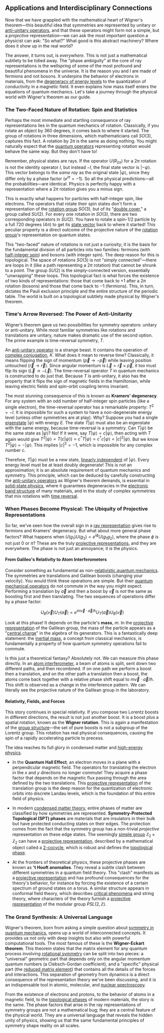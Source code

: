 ## Applications and Interdisciplinary Connections

Now that we have grappled with the mathematical heart of Wigner's theorem—this beautiful idea that symmetries are represented by unitary or [anti-unitary operators](@article_id:197038), and that these operators might form not a simple, but a *projective* representation—we can ask the most important question a physicist can ask: "So what?" What good is this abstract machinery? Where does it show up in the real world?

The answer, it turns out, is *everywhere*. This is not just a mathematical subtlety to be tidied away. The "phase ambiguity" at the core of ray representations is the wellspring of some of the most profound and beautiful phenomena in the universe. It is the reason you and I are made of fermions and not bosons. It underpins the behavior of electrons in materials, from the [degeneracy of energy levels](@article_id:178411) to the quantization of conductivity in a magnetic field. It even explains how mass itself enters the equations of quantum mechanics. Let's take a journey through the physical world with Wigner's theorem as our guide.

### The Two-Faced Nature of Rotation: Spin and Statistics

Perhaps the most immediate and startling consequence of ray representations lies in the quantum mechanics of rotation. Classically, if you rotate an object by $360$ degrees, it comes back to where it started. The group of rotations in three dimensions, which mathematicians call $SO(3)$, captures this fact. A rotation by $2\pi$ is the same as doing nothing. You might naturally expect that the [quantum operators](@article_id:137209) representing rotation would behave the same way. But they don't have to!

Remember, physical states are rays. If the operator $U(R_{2\pi})$ for a $2\pi$ rotation is not the identity operator $I$, but instead $-I$, the final state vector is $|- \psi \rangle$. This vector belongs to the *same ray* as the original state $|\psi\rangle$, since they differ only by a phase factor ($e^{i\pi}=-1$). So all the physical predictions—all the probabilities—are identical. Physics is perfectly happy with a representation where a $2\pi$ rotation gives you a minus sign.

This is exactly what happens for particles with half-integer spin, like electrons. The operators that rotate their spin states don't form a representation of the [rotation group](@article_id:203918) $SO(3)$, but of its "[double cover](@article_id:183322)," a group called $SU(2)$. For every one rotation in $SO(3)$, there are two corresponding operators in $SU(2)$. You have to rotate a spin-$1/2$ particle by a full $720$ degrees ($4\pi$) to get its [state vector](@article_id:154113) back to where it started! This peculiar property is a direct outcome of the projective nature of the [rotation group](@article_id:203918)'s representation on quantum states.

This "two-faced" nature of rotations is not just a curiosity; it is the basis for the fundamental division of all particles into two families: fermions (with [half-integer spin](@article_id:148332)) and bosons (with integer spin). The deep reason for this is topological. The space of rotations $SO(3)$ is not "simply connected"—there are loops in it (like a path representing a $2\pi$ rotation) that cannot be shrunk to a point. The group $SU(2)$ is the simply-connected version, essentially "unwrapping" these loops. This topological fact is what forces the existence of two kinds of representations: those that come back to $+1$ after a $2\pi$ rotation (bosons) and those that come back to $-1$ (fermions). This, in turn, dictates the Pauli exclusion principle and the entire structure of the periodic table. The world is built on a topological subtlety made physical by Wigner's theorem.

### Time's Arrow Reversed: The Power of Anti-Unitarity

Wigner’s theorem gave us two possibilities for symmetry operators: unitary or anti-unitary. While most familiar symmetries like rotations and translations are unitary, nature makes dramatic use of the second option. The prime example is time-reversal symmetry, $T$.

An [anti-unitary operator](@article_id:148884) is a strange beast. It contains the operation of [complex conjugation](@article_id:174196), $K$. What does it mean to reverse time? Classically, it means flipping the sign of momentum ($\vec{p} \to -\vec{p}$) while leaving position untouched ($\vec{r} \to \vec{r}$). Since angular momentum is $\vec{L} = \vec{r} \times \vec{p}$, it too must flip its sign ($\vec{L} \to -\vec{L}$). The time-reversal operator $T$ in quantum mechanics is constructed to do just that. Because $T$ is anti-unitary, it also has the property that it flips the sign of magnetic fields in the Hamiltonian, while leaving electric fields and spin-orbit coupling terms invariant.

The most stunning consequence of this is known as **Kramers' degeneracy**. For any system with an odd number of half-integer spin particles (like a single electron), the time-reversal operator has a remarkable property: $T^2 = -I$. It is impossible for such a system to have a non-degenerate energy level (unless other symmetries are at play). Why? Suppose you had a single [eigenstate](@article_id:201515) $|\psi\rangle$ with energy $E$. The state $T|\psi\rangle$ must also be an eigenstate with the same energy, because time-reversal is a symmetry. Can $T|\psi\rangle$ be the same state as $|\psi\rangle$? No! If it were, say $T|\psi\rangle = c|\psi\rangle$, then acting with $T$ again would give $T^2|\psi\rangle = T(c|\psi\rangle) = c^* T|\psi\rangle = c^* c |\psi\rangle = |c|^2|\psi\rangle$. But we know $T^2|\psi\rangle = -|\psi\rangle$. This implies $|c|^2 = -1$, which is impossible for any complex number $c$.

Therefore, $T|\psi\rangle$ must be a new state, [linearly independent](@article_id:147713) of $|\psi\rangle$. Every energy level must be at least doubly degenerate! This is not an approximation; it is an absolute requirement of quantum mechanics and symmetry. This principle, which can be deduced by carefully constructing the [anti-unitary operators](@article_id:197038) as Wigner's theorem demands, is essential in [solid-state physics](@article_id:141767), where it guarantees degeneracies in the [electronic band structure](@article_id:136200) of many materials, and in the study of complex symmetries that mix rotations with [time reversal](@article_id:159424).

### When Phases Become Physical: The Ubiquity of Projective Representations

So far, we've seen how the overall sign in a [ray representation](@article_id:180293) gives rise to fermions and Kramers' degeneracy. But what about more general phase factors? What happens when $U(g_1)U(g_2) = e^{i\phi} U(g_1 g_2)$, where the phase $\phi$ is not just $0$ or $\pi$? These are the truly [projective representations](@article_id:142742), and they are everywhere. The phase is not just an annoyance; it *is* the physics.

#### From Galileo's Relativity to Atom Interferometers

Consider something as fundamental as non-[relativistic quantum mechanics](@article_id:148149). The symmetries are translations and Galilean boosts (changing your velocity). You would think these operations are simple. But their [quantum mechanical operators](@article_id:270136) do not commute in the way you might expect. Performing a translation by $\vec{a}$ and then a boost by $\vec{v}$ is *not* the same as boosting first and then translating. The two sequences of operations differ by a phase factor:

$$ U_B(\vec{v}) U_T(\vec{a}) = e^{i m \vec{v}\cdot \vec{a}/\hbar} U_T(\vec{a}) U_B(\vec{v}) $$

Look at this phase! It depends on the particle's **mass**, $m$. In the [projective representation](@article_id:144475) of the Galilean group, the mass of the particle appears as a "[central charge](@article_id:141579)" in the algebra of its generators. This is a fantastically deep statement: the [inertial mass](@article_id:266739), a concept from classical mechanics, is fundamentally a property of how quantum symmetry operations fail to commute.

Is this just a theoretical fantasy? Absolutely not. We can measure this phase directly. In an [atom interferometer](@article_id:158446), a beam of atoms is split, sent down two different paths, and then recombined. If on one path we perform a boost then a translation, and on the other path a translation then a boost, the atoms come back together with a relative phase shift equal to $m \vec{v}\cdot \vec{a}/\hbar$. This shift is observed as a change in the interference pattern. We can literally see the projective nature of the Galilean group in the laboratory.

#### Relativity, Fields, and Forces

This story continues in special relativity. If you compose two Lorentz boosts in different directions, the result is not just another boost. It is a boost *plus* a spatial rotation, known as the **Wigner rotation**. This is again a manifestation of the [group structure](@article_id:146361)—the set of pure boosts is not a subgroup of the Lorentz group. This rotation has real physical consequences, causing the spin of a rapidly accelerating particle to precess.

The idea reaches its full glory in condensed matter and [high-energy physics](@article_id:180766).
*   In the **Quantum Hall Effect**, an electron moves in a plane with a perpendicular magnetic field. The operators for translating the electron in the $x$ and $y$ directions no longer commute! They acquire a phase factor that depends on the magnetic flux passing through the area defined by the two translations. This [projective representation](@article_id:144475) of the translation group is the deep reason for the quantization of electronic orbits into discrete Landau levels, which is the foundation of this entire field of physics.

*   In modern [condensed matter theory](@article_id:141464), entire phases of matter are classified by how symmetries are represented. **Symmetry-Protected Topological (SPT) phases** are materials that are insulators in their bulk but have protected conducting states on their edges. The protection comes from the fact that the symmetry group has a non-trivial *projective* representation on these edge states. The seemingly [simple group](@article_id:147120) $\mathbb{Z}_2 \times \mathbb{Z}_2$ can have a [projective representation](@article_id:144475), described by a mathematical object called a [2-cocycle](@article_id:146256), which is robust and defines the [topological phase](@article_id:145954).

*   At the frontiers of theoretical physics, these projective phases are known as **'t Hooft anomalies**. They reveal a subtle clash between different symmetries in a quantum field theory. This "clash" manifests as a [projective representation](@article_id:144475) and has profound consequences for the theory's behavior, for instance by forcing the existence of a certain spectrum of ground states on a torus. A similar structure appears in conformal field theory, which describes [critical phenomena](@article_id:144233) and string theory, where characters of the theory furnish a [projective representation](@article_id:144475) of the modular group $PSL(2, \mathbb{Z})$.

### The Grand Synthesis: A Universal Language

Wigner's theorem, born from asking a simple question about [symmetry in quantum mechanics](@article_id:144068), opens up a world of interconnected concepts. It provides us not only with deep insights but also with powerful computational tools. The most famous of these is the **Wigner-Eckart theorem**. This theorem states that the matrix element for any quantum process involving [rotational symmetry](@article_id:136583) can be split into two pieces: a "universal" geometric part that depends only on the angular momentum quantum numbers (a Clebsch-Gordan coefficient), and a "specific" physical part (the [reduced matrix element](@article_id:142185)) that contains all the details of the forces and interactions. This separation of geometry from dynamics is a direct consequence of the representation theory we've been discussing, and it is an indispensable tool in atomic, molecular, and [nuclear spectroscopy](@article_id:160279).

From the existence of electrons and protons, to the behavior of atoms in a magnetic field, to the [topological phases](@article_id:141180) of modern materials, the story is the same. The phase factors that arise in the ray representations of symmetry groups are not a mathematical bug; they are a central feature of the physical world. They are a universal language that reveals the hidden unity of physics, showing us that the same fundamental principles of symmetry shape reality on all scales.